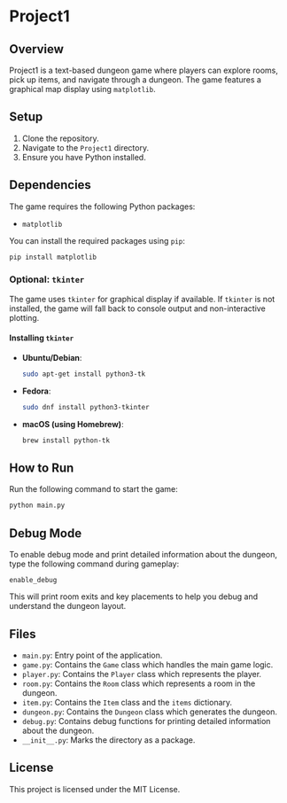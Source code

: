 # Project1

## Overview
Project1 is a text-based dungeon game where players can explore rooms, pick up items, and navigate through a dungeon. The game features a graphical map display using `matplotlib`.

## Setup
1. Clone the repository.
2. Navigate to the `Project1` directory.
3. Ensure you have Python installed.

## Dependencies
The game requires the following Python packages:
- `matplotlib`

You can install the required packages using `pip`:
```bash
pip install matplotlib
```

### Optional: `tkinter`
The game uses `tkinter` for graphical display if available. If `tkinter` is not installed, the game will fall back to console output and non-interactive plotting.

#### Installing `tkinter`
- **Ubuntu/Debian**:
  ```bash
  sudo apt-get install python3-tk
  ```
- **Fedora**:
  ```bash
  sudo dnf install python3-tkinter
  ```
- **macOS (using Homebrew)**:
  ```bash
  brew install python-tk
  ```

## How to Run
Run the following command to start the game:
```bash
python main.py
```

## Debug Mode
To enable debug mode and print detailed information about the dungeon, type the following command during gameplay:
```
enable_debug
```

This will print room exits and key placements to help you debug and understand the dungeon layout.

## Files
- `main.py`: Entry point of the application.
- `game.py`: Contains the `Game` class which handles the main game logic.
- `player.py`: Contains the `Player` class which represents the player.
- `room.py`: Contains the `Room` class which represents a room in the dungeon.
- `item.py`: Contains the `Item` class and the `items` dictionary.
- `dungeon.py`: Contains the `Dungeon` class which generates the dungeon.
- `debug.py`: Contains debug functions for printing detailed information about the dungeon.
- `__init__.py`: Marks the directory as a package.

## License
This project is licensed under the MIT License.